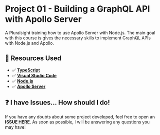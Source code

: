 # Project 01 - Building a GraphQL API with Apollo Server

A Pluralsight training how to use Apollo Server with Node.js. The main goal with this course is gives the necessary skills to implement GraphQL APIs with Node.js and Apollo.

## 🚀 Resources Used

- ✅ **[TypeScript](https://www.typescriptlang.org/download)**
- ✅ **[Visual Studio Code](https://code.visualstudio.com/?WT.mc_id=javascript-14034-gllemos)**
- ✅ **[Node.js](https://nodejs.org/en/)**
- ✅ **[Apollo Server](https://www.apollographql.com/docs/apollo-server/)**


## ❓ I have Issues... How should I do!

If you have any doubts about some project developed, feel free to open an **[ISSUE HERE](https://github.com/glaucia86/graphql-ts-studies/issues)**. As soon as possible, I will be answering any questions you may have!